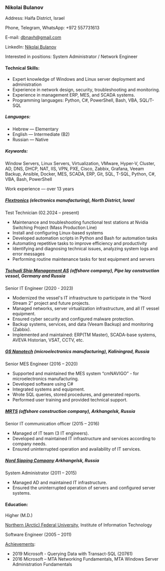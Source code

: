 ### Nikolai Bulanov

Address: Haifa District, Israel

Phone, Telegram, WhatsApp: +972 557731613

E-mail: [dbnavh@gmail.com](mailto:dbnavh@gmail.com)

LinkedIn: [Nikolai Bulanov](https://www.linkedin.com/in/nikolai-bulanov/)

Interested in positions: System Administrator / Network Engineer

#### Technical Skills:

- Expert knowledge of Windows and Linux server deployment and administration
- Experience in network design, security, troubleshooting and monitoring.
- Experience in management ERP, MES, and SCADA systems.
- Programming languages: Python, C#, PowerShell, Bash, VBA, SQL/T-SQL

##### Languages:

- Hebrew — Elementary
- English — Intermediate (B2)
- Russian — Native

##### Keywords: 
Window Servers, Linux Servers, Virtualization, VMware,
Hyper-V, Cluster, AD, DNS, DHCP, NAT, IIS, VPN, PXE, Cisco, Zabbix,
Grafana, Veeam Backup, Ansible, Docker, MES, SCADA, ERP, Git, SQL,
T-SQL, Python, C#, VBA, Bash, PowerShell

Work experience — over 13 years

##### [Flextronics](https://flex.com/) (electronics manufacturing), North District, Israel

Test Technician (02.2024 – present)

- Maintenance and troubleshooting functional test stations at Nvidia Switching Project (Mass Production Line)
- Install and configuring Linux-based systems
- Developed automation scripts in Python and Bash for automation tasks
- Automating repetitive tasks to improve efficiency and productivity
- Identifying and diagnosing technical issues, analyzing system logs and error messages
- Performing routine maintenance tasks for test equipment and servers

##### [Tschudi Ship Management AS](https://www.tschudishipmanagement.com/) (offshore company), Pipe lay construction vessel, Germany and Russia

Senior IT Engineer (2020 - 2023)

- Modernized the vessel's IT infrastructure to participate in the “Nord Stream 2” project and future projects.
- Managed networks, server virtualization infrastructure, and all IT vessel equipment.
- Ensured cyber security and configured malware protection.
- Backup systems, services, and data (Veeam Backup) and monitoring (Zabbix).
- Implemented and maintained: ERP(TM Master), SCADA-base systems, AVEVA Historian, VSAT, CCTV, etc.

##### [GS Nanotech](https://gsnanotech.ru/) (microelectronics manufacturing), Kaliningrad, Russia

Senior MES Engineer (2016 – 2020)

- Supported and maintained the MES system “cmNAVIGO” - for microelectronics manufacturing.
- Developed software using C#
- Integrated systems and equipment.
- Wrote SQL queries, stored procedures, and generated reports.
- Performed user training and provided technical support.

##### [MRTS](https://mrts.ru/en/) (offshore construction company), Arkhangelsk, Russia

Senior IT communication officer (2015 – 2016)

- Managed of IT team (3 IT engineers).
- Developed and maintained IT infrastructure and services according to company needs.
- Ensured uninterrupted operation and availability of IT services.

##### [Nord Sipping Company](http://www.ansc.ru/ru/main/mainR.asp) Arkhangelsk, Russia
System Administrator (2011 – 2015)

- Managed AD and maintained IT infrastructure.
- Ensured the uninterrupted operation of servers and configured server systems.

#### Education:

Higher (M.D.)

[Northern (Arctic) Federal University](https://narfu.ru/en), Institute of Information Technology

Software Engineer (2005 – 2011)

[Achievements](https://github.com/HelsingN/Nikolai-Bulanov-Resume/tree/main/Achievements):

- 2019 Microsoft - Querying Data with Transact-SQL (20761)
- 2016 Microsoft – MTA Networking Fundamentals, MTA Windows Server Administration Fundamentals
  
